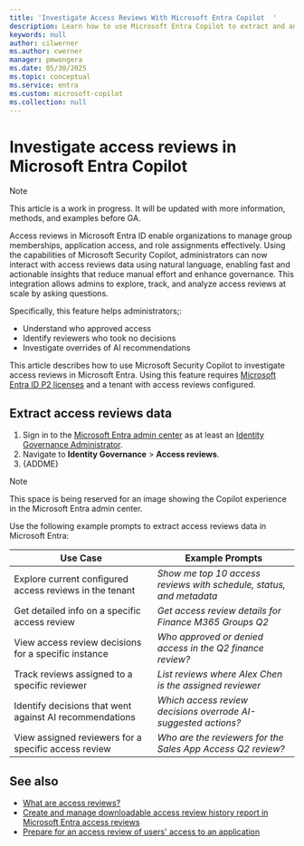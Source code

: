 ```yaml
---
title: 'Investigate Access Reviews With Microsoft Entra Copilot  '
description: Learn how to use Microsoft Entra Copilot to extract and analyse access review data
keywords: null
author: cilwerner
ms.author: cwerner
manager: pmwongera
ms.date: 05/30/2025
ms.topic: conceptual
ms.service: entra
ms.custom: microsoft-copilot
ms.collection: null
---
```


# Investigate access reviews in Microsoft Entra Copilot

> [!NOTE]
> 
> This article is a work in progress. It will be updated with more information, methods, and examples before GA.

Access reviews in Microsoft Entra ID enable organizations to manage group memberships, application access, and role assignments effectively. Using the capabilities of Microsoft Security Copilot, administrators can now interact with access reviews data using natural language, enabling fast and actionable insights that reduce manual effort and enhance governance. This integration allows admins to explore, track, and analyze access reviews at scale by asking questions.

Specifically, this feature helps administrators;:

- Understand who approved access
- Identify reviewers who took no decisions
- Investigate overrides of AI recommendations

This article describes how to use Microsoft Security Copilot to investigate access reviews in Microsoft Entra. Using this feature requires [Microsoft Entra ID P2 licenses](/entra/id-governance/access-reviews-overview#license-requirements) and a tenant with access reviews configured.

## Extract access reviews data

1. Sign in to the [Microsoft Entra admin center](https://entra.microsoft.com/) as at least an [Identity Governance Administrator](/entra/identity/role-based-access-control/permissions-reference#identity-governance-administrator).
1. Navigate to **Identity Governance** > **Access reviews**.
1. {ADDME}

> [!NOTE]
> This space is being reserved for an image showing the Copilot experience in the Microsoft Entra admin center.

Use the following example prompts to extract access reviews data in Microsoft Entra:

| Use Case | Example Prompts |
|----------|-----------------|
| Explore current configured access reviews in the tenant | *Show me top 10 access reviews with schedule, status, and metadata* |
| Get detailed info on a specific access review | *Get access review details for Finance M365 Groups Q2* |
| View access review decisions for a specific instance | *Who approved or denied access in the Q2 finance review?* |
| Track reviews assigned to a specific reviewer | *List reviews where Alex Chen is the assigned reviewer* |
| Identify decisions that went against AI recommendations | *Which access review decisions overrode AI-suggested actions?* |
| View assigned reviewers for a specific access review | *Who are the reviewers for the Sales App Access Q2 review?* |

## See also

- [What are access reviews?](/entra/id-governance/access-reviews-overview)
- [Create and manage downloadable access review history report in Microsoft Entra access reviews](/entra/id-governance/access-reviews-downloadable-review-history)
- [Prepare for an access review of users' access to an application](/entra/id-governance/access-reviews-application-preparation)